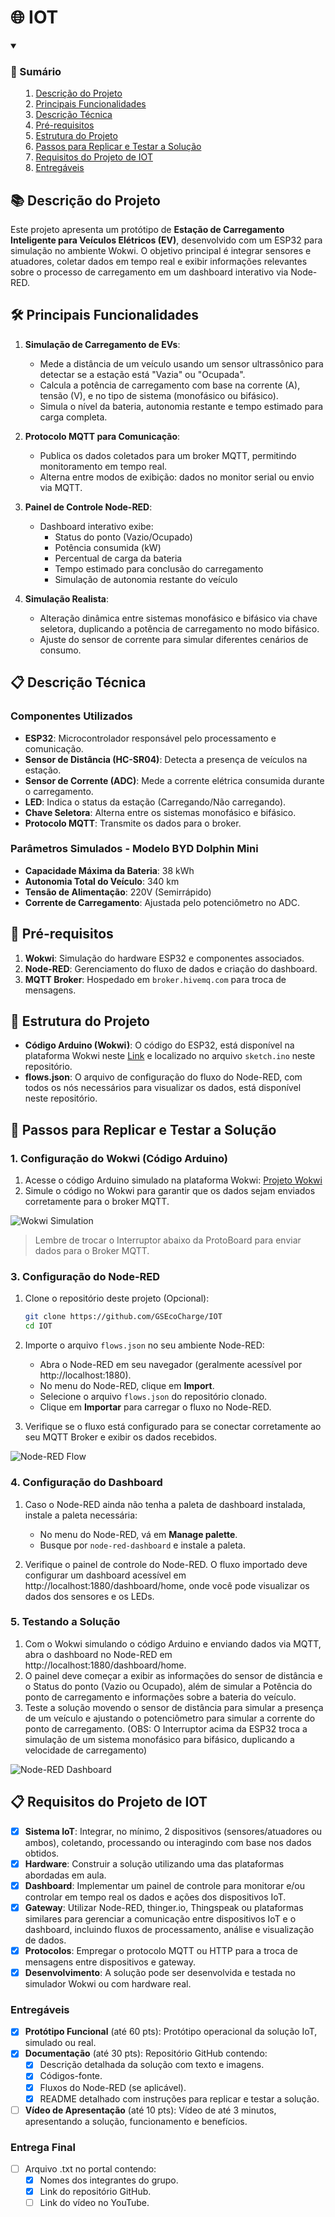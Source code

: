 # 🌐 IOT

<details open>
    <summary><h3><strong>📑 Sumário</strong></h3>
        <ol>
            <li><a href="#descricao">Descrição do Projeto</a></li>
            <li><a href="#funcionalidades">Principais Funcionalidades</a></li>
            <li><a href="#tecnica">Descrição Técnica</a></li>
            <li><a href="#pre-requisitos">Pré-requisitos</a></li>
            <li><a href="#estrutura">Estrutura do Projeto</a></li>
            <li><a href="#passos">Passos para Replicar e Testar a Solução</a></li>
            <li><a href="#requisitos">Requisitos do Projeto de IOT</a></li>
            <li><a href="#entregaveis">Entregáveis</a></li>
        </ol>
    </summary>
</details>

<h2>📚 Descrição do Projeto</h2>

Este projeto apresenta um protótipo de **Estação de Carregamento Inteligente para Veículos Elétricos (EV)**, desenvolvido com um ESP32 para simulação no ambiente Wokwi. O objetivo principal é integrar sensores e atuadores, coletar dados em tempo real e exibir informações relevantes sobre o processo de carregamento em um dashboard interativo via Node-RED.

<h2 id="funcionalidades">🛠️ Principais Funcionalidades</h2>

1. **Simulação de Carregamento de EVs**:

   - Mede a distância de um veículo usando um sensor ultrassônico para detectar se a estação está "Vazia" ou "Ocupada".
   - Calcula a potência de carregamento com base na corrente (A), tensão (V), e no tipo de sistema (monofásico ou bifásico).
   - Simula o nível da bateria, autonomia restante e tempo estimado para carga completa.

2. **Protocolo MQTT para Comunicação**:

   - Publica os dados coletados para um broker MQTT, permitindo monitoramento em tempo real.
   - Alterna entre modos de exibição: dados no monitor serial ou envio via MQTT.

3. **Painel de Controle Node-RED**:

   - Dashboard interativo exibe:
     - Status do ponto (Vazio/Ocupado)
     - Potência consumida (kW)
     - Percentual de carga da bateria
     - Tempo estimado para conclusão do carregamento
     - Simulação de autonomia restante do veículo

4. **Simulação Realista**:
   - Alteração dinâmica entre sistemas monofásico e bifásico via chave seletora, duplicando a potência de carregamento no modo bifásico.
   - Ajuste do sensor de corrente para simular diferentes cenários de consumo.

<h2 id="tecnica">📋 Descrição Técnica</h2>

### **Componentes Utilizados**

- **ESP32**: Microcontrolador responsável pelo processamento e comunicação.
- **Sensor de Distância (HC-SR04)**: Detecta a presença de veículos na estação.
- **Sensor de Corrente (ADC)**: Mede a corrente elétrica consumida durante o carregamento.
- **LED**: Indica o status da estação (Carregando/Não carregando).
- **Chave Seletora**: Alterna entre os sistemas monofásico e bifásico.
- **Protocolo MQTT**: Transmite os dados para o broker.

### **Parâmetros Simulados - Modelo BYD Dolphin Mini**

- **Capacidade Máxima da Bateria**: 38 kWh
- **Autonomia Total do Veículo**: 340 km
- **Tensão de Alimentação**: 220V (Semirrápido)
- **Corrente de Carregamento**: Ajustada pelo potenciômetro no ADC.

<h2 id="pre-requisitos">🔧 Pré-requisitos</h2>

1. **Wokwi**: Simulação do hardware ESP32 e componentes associados.
2. **Node-RED**: Gerenciamento do fluxo de dados e criação do dashboard.
3. **MQTT Broker**: Hospedado em `broker.hivemq.com` para troca de mensagens.

<h2 id="estrutura">📁 Estrutura do Projeto</h2>

- **Código Arduino (Wokwi)**: O código do ESP32, está disponível na plataforma Wokwi neste [Link](https://wokwi.com/projects/414012916024807425) e localizado no arquivo `sketch.ino` neste repositório.
- **flows.json**: O arquivo de configuração do fluxo do Node-RED, com todos os nós necessários para visualizar os dados, está disponível neste repositório.

<h2>🚀 Passos para Replicar e Testar a Solução</h2>

### 1. **Configuração do Wokwi (Código Arduino)**

1. Acesse o código Arduino simulado na plataforma Wokwi: [Projeto Wokwi](https://wokwi.com/projects/414012916024807425)
2. Simule o código no Wokwi para garantir que os dados sejam enviados corretamente para o broker MQTT.

![Wokwi Simulation](Utils/imgs/wokwi-simulation.png)

> Lembre de trocar o Interruptor abaixo da ProtoBoard para enviar dados para o Broker MQTT.

### 3. **Configuração do Node-RED**

1. Clone o repositório deste projeto (Opcional):

   ```bash
   git clone https://github.com/GSEcoCharge/IOT
   cd IOT
   ```

2. Importe o arquivo `flows.json` no seu ambiente Node-RED:

   - Abra o Node-RED em seu navegador (geralmente acessível por http://localhost:1880).
   - No menu do Node-RED, clique em **Import**.
   - Selecione o arquivo `flows.json` do repositório clonado.
   - Clique em **Importar** para carregar o fluxo no Node-RED.

3. Verifique se o fluxo está configurado para se conectar corretamente ao seu MQTT Broker e exibir os dados recebidos.

![Node-RED Flow](Utils/imgs/node-red-flow.png)

### 4. **Configuração do Dashboard**

1.  Caso o Node-RED ainda não tenha a paleta de dashboard instalada, instale a paleta necessária:

    - No menu do Node-RED, vá em **Manage palette**.
    - Busque por `node-red-dashboard` e instale a paleta.

2.  Verifique o painel de controle do Node-RED. O fluxo importado deve configurar um dashboard acessível em http://localhost:1880/dashboard/home, onde você pode visualizar os dados dos sensores e os LEDs.

### 5. **Testando a Solução**

1.  Com o Wokwi simulando o código Arduino e enviando dados via MQTT, abra o dashboard no Node-RED em http://localhost:1880/dashboard/home.
2.  O painel deve começar a exibir as informações do sensor de distância e o Status do ponto (Vazio ou Ocupado), além de simular a Potência do ponto de carregamento e informações sobre a bateria do veículo.
3.  Teste a solução movendo o sensor de distância para simular a presença de um veículo e ajustando o potenciômetro para simular a corrente do ponto de carregamento. (OBS: O Interruptor acima da ESP32 troca a simulação de um sistema monofásico para bifásico, duplicando a velocidade de carregamento)

![Node-RED Dashboard](Utils/imgs/node-red-dashboard.png)

<h2 id="requisitos">📋 Requisitos do Projeto de IOT</h2>

- [x] **Sistema IoT**: Integrar, no mínimo, 2 dispositivos (sensores/atuadores ou ambos), coletando, processando ou interagindo com base nos dados obtidos.
- [x] **Hardware**: Construir a solução utilizando uma das plataformas abordadas em aula.
- [x] **Dashboard**: Implementar um painel de controle para monitorar e/ou controlar em tempo real os dados e ações dos dispositivos IoT.
- [x] **Gateway**: Utilizar Node-RED, thinger.io, Thingspeak ou plataformas similares para gerenciar a comunicação entre dispositivos IoT e o dashboard, incluindo fluxos de processamento, análise e visualização de dados.
- [x] **Protocolos**: Empregar o protocolo MQTT ou HTTP para a troca de mensagens entre dispositivos e gateway.
- [x] **Desenvolvimento**: A solução pode ser desenvolvida e testada no simulador Wokwi ou com hardware real.

### Entregáveis

- [x] **Protótipo Funcional** (até 60 pts): Protótipo operacional da solução IoT, simulado ou real.
- [x] **Documentação** (até 30 pts): Repositório GitHub contendo:
  - [x] Descrição detalhada da solução com texto e imagens.
  - [x] Códigos-fonte.
  - [x] Fluxos do Node-RED (se aplicável).
  - [x] README detalhado com instruções para replicar e testar a solução.
- [ ] **Vídeo de Apresentação** (até 10 pts): Vídeo de até 3 minutos, apresentando a solução, funcionamento e benefícios.

### Entrega Final

- [ ] Arquivo .txt no portal contendo:
  - [x] Nomes dos integrantes do grupo.
  - [x] Link do repositório GitHub.
  - [ ] Link do vídeo no YouTube.
